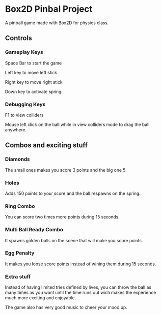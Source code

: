 # Box2D Pinbal Project

A pinball game made with Box2D for physics class.
 
## Controls

### Gameplay Keys
Space Bar to start the game

Left key to move left stick

Right key to move right stick

Down key to activate spring

### Debugging Keys
F1 to view colliders

Mouse left click on the ball while in view colliders mode to drag the ball anywhere.

## Combos and exciting stuff
### Diamonds
The small ones makes you score 3 points and the big one 5.
### Holes
Adds 150 points to your score and the ball respawns on the spring.
### Ring Combo
You can score two times more points during 15 seconds.
### Multi Ball Ready Combo
It spawns golden balls on the scene that will make you score points.
### Egg Penalty
It makes you loose score points instead of wining them during 15 seconds.
### Extra stuff
Instead of having limited tries defined by lives, you can throw the ball as many times as you want until the time runs out wich makes the experience much more exciting and enjoyable.

The game also has very good music to cheer your mood up.
